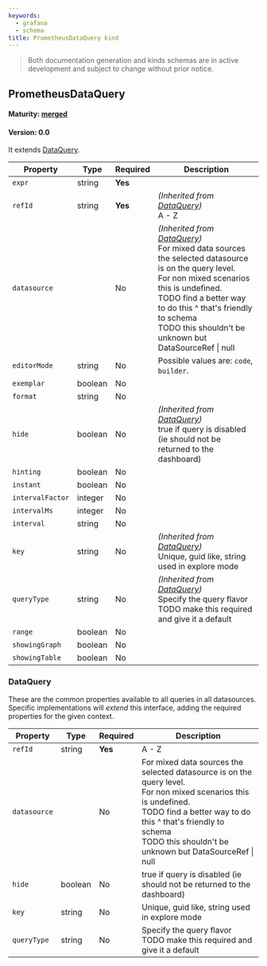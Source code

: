 ```yaml
---
keywords:
  - grafana
  - schema
title: PrometheusDataQuery kind
---
```

> Both documentation generation and kinds schemas are in active development and subject to change without prior notice.

## PrometheusDataQuery

#### Maturity: [merged](../../../maturity/#merged)
#### Version: 0.0



It extends [DataQuery](#dataquery).

| Property         | Type    | Required | Description                                                                                                                                                                                                                                                                                            |
|------------------|---------|----------|--------------------------------------------------------------------------------------------------------------------------------------------------------------------------------------------------------------------------------------------------------------------------------------------------------|
| `expr`           | string  | **Yes**  |                                                                                                                                                                                                                                                                                                        |
| `refId`          | string  | **Yes**  | *(Inherited from [DataQuery](#dataquery))*<br/>A - Z                                                                                                                                                                                                                                                   |
| `datasource`     |         | No       | *(Inherited from [DataQuery](#dataquery))*<br/>For mixed data sources the selected datasource is on the query level.<br/>For non mixed scenarios this is undefined.<br/>TODO find a better way to do this ^ that's friendly to schema<br/>TODO this shouldn't be unknown but DataSourceRef &#124; null |
| `editorMode`     | string  | No       | Possible values are: `code`, `builder`.                                                                                                                                                                                                                                                                |
| `exemplar`       | boolean | No       |                                                                                                                                                                                                                                                                                                        |
| `format`         | string  | No       |                                                                                                                                                                                                                                                                                                        |
| `hide`           | boolean | No       | *(Inherited from [DataQuery](#dataquery))*<br/>true if query is disabled (ie should not be returned to the dashboard)                                                                                                                                                                                  |
| `hinting`        | boolean | No       |                                                                                                                                                                                                                                                                                                        |
| `instant`        | boolean | No       |                                                                                                                                                                                                                                                                                                        |
| `intervalFactor` | integer | No       |                                                                                                                                                                                                                                                                                                        |
| `intervalMs`     | integer | No       |                                                                                                                                                                                                                                                                                                        |
| `interval`       | string  | No       |                                                                                                                                                                                                                                                                                                        |
| `key`            | string  | No       | *(Inherited from [DataQuery](#dataquery))*<br/>Unique, guid like, string used in explore mode                                                                                                                                                                                                          |
| `queryType`      | string  | No       | *(Inherited from [DataQuery](#dataquery))*<br/>Specify the query flavor<br/>TODO make this required and give it a default                                                                                                                                                                              |
| `range`          | boolean | No       |                                                                                                                                                                                                                                                                                                        |
| `showingGraph`   | boolean | No       |                                                                                                                                                                                                                                                                                                        |
| `showingTable`   | boolean | No       |                                                                                                                                                                                                                                                                                                        |

### DataQuery

These are the common properties available to all queries in all datasources.
Specific implementations will *extend* this interface, adding the required
properties for the given context.

| Property     | Type    | Required | Description                                                                                                                                                                                                                                             |
|--------------|---------|----------|---------------------------------------------------------------------------------------------------------------------------------------------------------------------------------------------------------------------------------------------------------|
| `refId`      | string  | **Yes**  | A - Z                                                                                                                                                                                                                                                   |
| `datasource` |         | No       | For mixed data sources the selected datasource is on the query level.<br/>For non mixed scenarios this is undefined.<br/>TODO find a better way to do this ^ that's friendly to schema<br/>TODO this shouldn't be unknown but DataSourceRef &#124; null |
| `hide`       | boolean | No       | true if query is disabled (ie should not be returned to the dashboard)                                                                                                                                                                                  |
| `key`        | string  | No       | Unique, guid like, string used in explore mode                                                                                                                                                                                                          |
| `queryType`  | string  | No       | Specify the query flavor<br/>TODO make this required and give it a default                                                                                                                                                                              |


